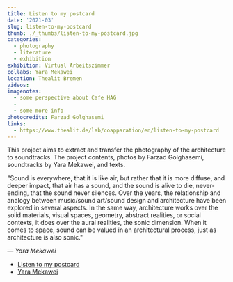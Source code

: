```yaml
---
title: Listen to my postcard
date: '2021-03'
slug: listen-to-my-postcard
thumb: ./_thumbs/listen-to-my-postcard.jpg 
categories:
  - photography
  - literature
  - exhibition
exhibition: Virtual Arbeitszimmer
collabs: Yara Mekawei
location: Thealit Bremen
videos:
imagenotes:
  - some perspective about Cafe HAG
  - 
  - some more info
photocredits: Farzad Golghasemi
links:
  - https://www.thealit.de/lab/coapparation/en/listen-to-my-postcard
---
```


This project aims to extract and transfer the photography of the architecture to soundtracks. The project contents, photos by Farzad Golghasemi, soundtracks by Yara Mekawei, and texts.

"Sound is everywhere, that it is like air, but rather that it is more diffuse, and deeper impact, that air has a sound, and the sound is alive to die, never-ending, that the sound never silences. Over the years, the relationship and analogy between music/sound art/sound design and architecture have been explored in several aspects. In the same way, architecture works over the solid materials, visual spaces, geometry, abstract realities, or social contexts, it does over the aural realities, the sonic dimension. When it comes to space, sound can be valued in an architectural process, just as architecture is also sonic."

— *Yara Mekawei*

<!-- Selected photos from *Café HAG* building and *Bunker Valentin*

Photo credits: Farzad Golghasemi -->

<!-- - `type` Online residency
- `part of` <p> Exhibition at *Thealit Virtual Arbeitszimmer* </p>
- `when` March-April 2021
- `where` Bremen / Cairo -->

- [Listen to my postcard](https://www.thealit.de/lab/coapparation/en/listen-to-my-postcard)
- [Yara Mekawei](https://yaramekawei.wixsite.com/yaramekawei)